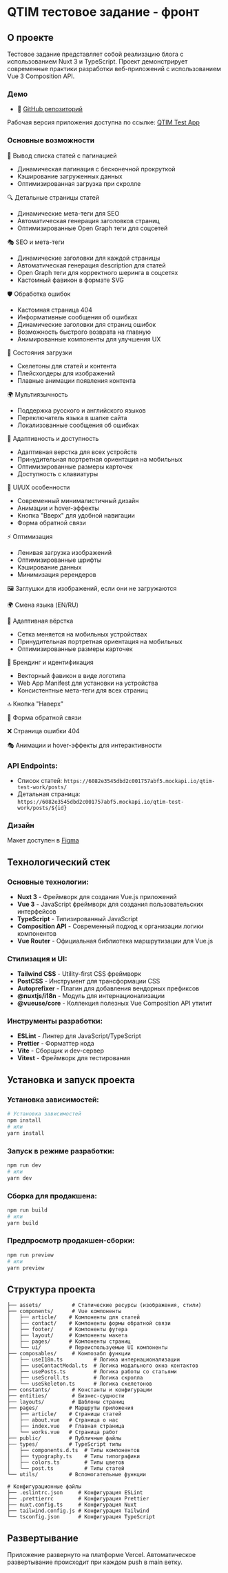 # QTIM тестовое задание - фронт

## О проекте

Тестовое задание представляет собой реализацию блога с использованием Nuxt 3 и TypeScript. Проект демонстрирует современные практики разработки веб-приложений с использованием Vue 3 Composition API.

### Демо

- 📂 [GitHub репозиторий](https://github.com/scoutrul/qtim)

Рабочая версия приложения доступна по ссылке: [QTIM Test App](https://qtim-testovoe.vercel.app/)

### Основные возможности

📄 Вывод списка статей с пагинацией
  - Динамическая пагинация с бесконечной прокруткой
  - Кэширование загруженных данных
  - Оптимизированная загрузка при скролле

🔍 Детальные страницы статей
  - Динамические мета-теги для SEO
  - Автоматическая генерация заголовков страниц
  - Оптимизированные Open Graph теги для соцсетей

🎭 SEO и мета-теги
  - Динамические заголовки для каждой страницы
  - Автоматическая генерация description для статей
  - Open Graph теги для корректного шеринга в соцсетях
  - Кастомный фавикон в формате SVG

🛡 Обработка ошибок
  - Кастомная страница 404
  - Информативные сообщения об ошибках
  - Динамические заголовки для страниц ошибок
  - Возможность быстрого возврата на главную
  - Анимированные компоненты для улучшения UX

🔄 Состояния загрузки
  - Скелетоны для статей и контента
  - Плейсхолдеры для изображений
  - Плавные анимации появления контента

🌍 Мультиязычность
  - Поддержка русского и английского языков
  - Переключатель языка в шапке сайта
  - Локализованные сообщения об ошибках

📱 Адаптивность и доступность
  - Адаптивная верстка для всех устройств
  - Принудительная портретная ориентация на мобильных
  - Оптимизированные размеры карточек
  - Доступность с клавиатуры

🎨 UI/UX особенности
  - Современный минималистичный дизайн
  - Анимации и hover-эффекты
  - Кнопка "Вверх" для удобной навигации
  - Форма обратной связи

⚡️ Оптимизация
  - Ленивая загрузка изображений
  - Оптимизированные шрифты
  - Кэширование данных
  - Минимизация ререндеров

🖼 Заглушки для изображений, если они не загружаются

🌍 Смена языка (EN/RU)

📱 Адаптивная вёрстка
  - Сетка меняется на мобильных устройствах
  - Принудительная портретная ориентация на мобильных
  - Оптимизированные размеры карточек

🎨 Брендинг и идентификация
  - Векторный фавикон в виде логотипа
  - Web App Manifest для установки на устройства
  - Консистентные мета-теги для всех страниц

🔝 Кнопка "Наверх"

📩 Форма обратной связи

❌ Страница ошибки 404

🎭 Анимации и hover-эффекты для интерактивности

### API Endpoints:
- Список статей: `https://6082e3545dbd2c001757abf5.mockapi.io/qtim-test-work/posts/`
- Детальная страница: `https://6082e3545dbd2c001757abf5.mockapi.io/qtim-test-work/posts/${id}`

### Дизайн
Макет доступен в [Figma](https://www.figma.com/file/YuLYXnZmLk1U5sKAYjQ0Qy/Test?type=design&node-id=0-1&mode=design&t=qUknJKzxfWOznHn0-0)

## Технологический стек

### Основные технологии:
- **Nuxt 3** - Фреймворк для создания Vue.js приложений
- **Vue 3** - JavaScript фреймворк для создания пользовательских интерфейсов
- **TypeScript** - Типизированный JavaScript
- **Composition API** - Современный подход к организации логики компонентов
- **Vue Router** - Официальная библиотека маршрутизации для Vue.js

### Стилизация и UI:
- **Tailwind CSS** - Utility-first CSS фреймворк
- **PostCSS** - Инструмент для трансформации CSS
- **Autoprefixer** - Плагин для добавления вендорных префиксов
- **@nuxtjs/i18n** - Модуль для интернационализации
- **@vueuse/core** - Коллекция полезных Vue Composition API утилит

### Инструменты разработки:
- **ESLint** - Линтер для JavaScript/TypeScript
- **Prettier** - Форматтер кода
- **Vite** - Сборщик и dev-сервер
- **Vitest** - Фреймворк для тестирования

## Установка и запуск проекта

### Установка зависимостей:

```bash
# Установка зависимостей
npm install
# или
yarn install
```

### Запуск в режиме разработки:

```bash
npm run dev
# или
yarn dev
```

### Сборка для продакшена:

```bash
npm run build
# или
yarn build
```

### Предпросмотр продакшен-сборки:

```bash
npm run preview
# или
yarn preview
```

## Структура проекта

```
├── assets/          # Статические ресурсы (изображения, стили)
├── components/      # Vue компоненты
│   ├── article/    # Компоненты для статей
│   ├── contact/    # Компоненты формы обратной связи
│   ├── footer/     # Компоненты футера
│   ├── layout/     # Компоненты макета
│   ├── pages/      # Компоненты страниц
│   └── ui/         # Переиспользуемые UI компоненты
├── composables/     # Композабл функции
│   ├── useI18n.ts          # Логика интернационализации
│   ├── useContactModal.ts  # Логика модального окна контактов
│   ├── usePosts.ts         # Логика работы со статьями
│   ├── useScroll.ts        # Логика скролла
│   └── useSkeleton.ts      # Логика скелетонов
├── constants/       # Константы и конфигурации
├── entities/        # Бизнес-сущности
├── layouts/         # Шаблоны страниц
├── pages/          # Маршруты приложения
│   ├── article/    # Страницы статей
│   ├── about.vue   # Страница о нас
│   ├── index.vue   # Главная страница
│   └── works.vue   # Страница работ
├── public/         # Публичные файлы
├── types/          # TypeScript типы
│   ├── components.d.ts  # Типы компонентов
│   ├── typography.ts    # Типы типографики
│   ├── colors.ts        # Типы цветов
│   └── post.ts          # Типы статей
└── utils/          # Вспомогательные функции

# Конфигурационные файлы
├── .eslintrc.json     # Конфигурация ESLint
├── .prettierrc        # Конфигурация Prettier
├── nuxt.config.ts     # Конфигурация Nuxt
├── tailwind.config.js # Конфигурация Tailwind
└── tsconfig.json      # Конфигурация TypeScript
```

## Развертывание

Приложение развернуто на платформе Vercel. Автоматическое развертывание происходит при каждом push в main ветку.
